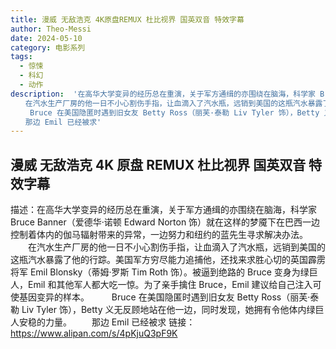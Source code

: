 ```yaml
---
title: 漫威 无敌浩克 4K原盘REMUX 杜比视界 国英双音 特效字幕
author: Theo-Messi
date: 2024-05-10
category: 电影系列
tags:
  - 惊悚
  - 科幻
  - 动作
description:  '在高华大学变异的经历总在重演，关于军方通缉的亦围绕在脑海，科学家 Bruce Banner（爱德华·诺顿 Edward Norton 饰）就在这样的梦魇下在巴西一边控制着体内的伽马辐射带来的异常，一边努力和纽约的蓝先生寻求解决办法。
　　在汽水生产厂房的他一日不小心割伤手指，让血滴入了汽水瓶，远销到美国的这瓶汽水暴露了他的行踪。美国军方穷尽能力追捕他，还找来求胜心切的英国霹雳将军 Emil Blonsky（蒂姆·罗斯 Tim Roth 饰）。被逼到绝路的 Bruce 变身为绿巨人，Emil 和其他军人都大吃一惊。为了亲手擒住 Bruce，Emil 建议给自己注入可使基因变异的样本。
　　 Bruce 在美国隐匿时遇到旧女友 Betty Ross（丽芙·泰勒 Liv Tyler 饰），Betty 义无反顾地站在他一边，同时发现，她拥有令他体内绿巨人安稳的力量。
　　那边 Emil 已经被求'
---
```


## 漫威 无敌浩克 4K 原盘 REMUX 杜比视界 国英双音 特效字幕

描述：在高华大学变异的经历总在重演，关于军方通缉的亦围绕在脑海，科学家 Bruce Banner（爱德华·诺顿 Edward Norton 饰）就在这样的梦魇下在巴西一边控制着体内的伽马辐射带来的异常，一边努力和纽约的蓝先生寻求解决办法。
　　在汽水生产厂房的他一日不小心割伤手指，让血滴入了汽水瓶，远销到美国的这瓶汽水暴露了他的行踪。美国军方穷尽能力追捕他，还找来求胜心切的英国霹雳将军 Emil Blonsky（蒂姆·罗斯 Tim Roth 饰）。被逼到绝路的 Bruce 变身为绿巨人，Emil 和其他军人都大吃一惊。为了亲手擒住 Bruce，Emil 建议给自己注入可使基因变异的样本。
　　 Bruce 在美国隐匿时遇到旧女友 Betty Ross（丽芙·泰勒 Liv Tyler 饰），Betty 义无反顾地站在他一边，同时发现，她拥有令他体内绿巨人安稳的力量。
　　那边 Emil 已经被求
链接：https://www.alipan.com/s/4pKjuQ3pF9K
